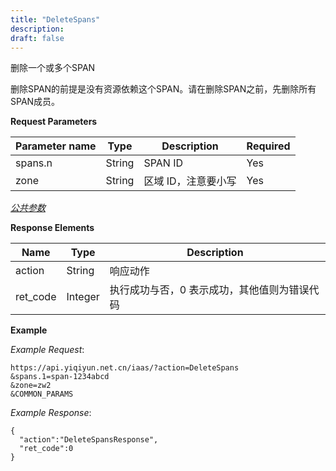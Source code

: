 ```yaml
---
title: "DeleteSpans"
description: 
draft: false
---
```




删除一个或多个SPAN

删除SPAN的前提是没有资源依赖这个SPAN。请在删除SPAN之前，先删除所有SPAN成员。

**Request Parameters**

| Parameter name | Type | Description | Required |
| --- | --- | --- | --- |
| spans.n | String | SPAN ID | Yes |
| zone | String | 区域 ID，注意要小写 | Yes |

[_公共参数_](../../../parameters/)

**Response Elements**

| Name | Type | Description |
| --- | --- | --- |
| action | String | 响应动作 |
| ret_code | Integer | 执行成功与否，0 表示成功，其他值则为错误代码 |

**Example**

_Example Request_:

```
https://api.yiqiyun.net.cn/iaas/?action=DeleteSpans
&spans.1=span-1234abcd
&zone=zw2
&COMMON_PARAMS
```

_Example Response_:

```
{
  "action":"DeleteSpansResponse",
  "ret_code":0
}
```
